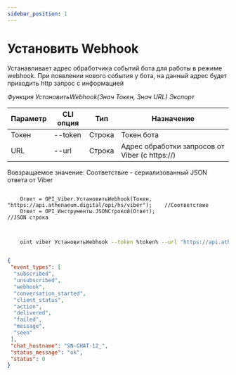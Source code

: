 ```yaml
---
sidebar_position: 1
---
```


# Установить Webhook
Устанавливает адрес обработчика событий бота для работы в режиме webhook. При появлении нового события у бота, на данный адрес будет приходить http запрос с информацией

*Функция УстановитьWebhook(Знач Токен, Знач URL) Экспорт*

  | Параметр | CLI опция | Тип | Назначение |
  |-|-|-|-|
  | Токен | --token | Строка | Токен бота |
  | URL | --url | Строка | Адрес обработки запросов от Viber (с https://) |
  
  Вовзращаемое значение: Соответствие - сериализованный JSON ответа от Viber


```bsl title="Пример кода"
	
	Ответ = OPI_Viber.УстановитьWebhook(Токен, "https://api.athenaeum.digital/opi/hs/viber");    //Соответствие
	Ответ = OPI_Инструменты.JSONСтрокой(Ответ);                                                  //JSON строка
	
```

```sh title="Пример команд CLI"

    oint viber УстановитьWebhook --token %token% --url "https://api.athenaeum.digital/opi/hs/viber"

```

```json title="Результат"

{
 "event_types": [
  "subscribed",
  "unsubscribed",
  "webhook",
  "conversation_started",
  "client_status",
  "action",
  "delivered",
  "failed",
  "message",
  "seen"
 ],
 "chat_hostname": "SN-CHAT-12_",
 "status_message": "ok",
 "status": 0
}

```
